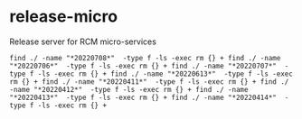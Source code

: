 # release-micro
Release server for RCM micro-services

`
find ./ -name "*20220708*"  -type f -ls -exec rm {} +
find ./ -name "*20220706*"  -type f -ls -exec rm {} +
find ./ -name "*20220707*"  -type f -ls -exec rm {} +
find ./ -name "*20220613*"  -type f -ls -exec rm {} +
find ./ -name "*20220411*"  -type f -ls -exec rm {} +
find ./ -name "*20220412*"  -type f -ls -exec rm {} +
find ./ -name "*20220413*"  -type f -ls -exec rm {} +
find ./ -name "*20220414*"  -type f -ls -exec rm {} +
`